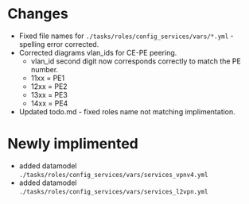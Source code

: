 # Changes
* Fixed file names for `./tasks/roles/config_services/vars/*.yml` - spelling error corrected.
* Corrected diagrams vlan_ids for CE-PE peering.
  * vlan_id second digit now corresponds correctly to match the PE number.
  * 11xx = PE1
  * 12xx = PE2
  * 13xx = PE3
  * 14xx = PE4
* Updated todo.md - fixed roles name not matching implimentation.

# Newly implimented
* added datamodel `./tasks/roles/config_services/vars/services_vpnv4.yml`
* added datamodel `./tasks/roles/config_services/vars/services_l2vpn.yml`
